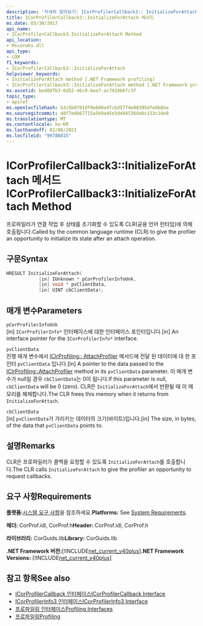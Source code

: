 ```yaml
---
description: '자세히 알아보기: ICorProfilerCallback3:: InitializeForAttach 메서드'
title: ICorProfilerCallback3::InitializeForAttach 메서드
ms.date: 03/30/2017
api_name:
- ICorProfilerCallback3.InitializeForAttach Method
api_location:
- Mscorwks.dll
api_type:
- COM
f1_keywords:
- ICorProfilerCallback3::InitializeForAttach
helpviewer_keywords:
- InitializeForAttach method [.NET Framework profiling]
- ICorProfilerCallback3::InitializeForAttach method [.NET Framework profiling]
ms.assetid: bed097b3-6d52-46c9-bee7-ac7910b6fc3f
topic_type:
- apiref
ms.openlocfilehash: b3c5b8701df9e680e4fcbd57f4e08395dfe0b8da
ms.sourcegitcommit: ddf7edb67715a5b9a45e3dd44536dabc153c1de0
ms.translationtype: MT
ms.contentlocale: ko-KR
ms.lasthandoff: 02/06/2021
ms.locfileid: "99788815"
---
```

# <a name="icorprofilercallback3initializeforattach-method"></a><span data-ttu-id="e8824-103">ICorProfilerCallback3::InitializeForAttach 메서드</span><span class="sxs-lookup"><span data-stu-id="e8824-103">ICorProfilerCallback3::InitializeForAttach Method</span></span>

<span data-ttu-id="e8824-104">프로파일러가 연결 작업 후 상태를 초기화할 수 있도록 CLR(공용 언어 런타임)에 의해 호출됩니다.</span><span class="sxs-lookup"><span data-stu-id="e8824-104">Called by the common language runtime (CLR) to give the profiler an opportunity to initialize its state after an attach operation.</span></span>  
  
## <a name="syntax"></a><span data-ttu-id="e8824-105">구문</span><span class="sxs-lookup"><span data-stu-id="e8824-105">Syntax</span></span>  
  
```cpp  
HRESULT InitializeForAttach(  
            [in] IUnknown * pCorProfilerInfoUnk,  
            [in] void * pvClientData,  
            [in] UINT cbClientData);  
```  
  
## <a name="parameters"></a><span data-ttu-id="e8824-106">매개 변수</span><span class="sxs-lookup"><span data-stu-id="e8824-106">Parameters</span></span>  

 `pCorProfilerInfoUnk`  
 <span data-ttu-id="e8824-107">[in] `ICorProfilerInfo*` 인터페이스에 대한 인터페이스 포인터입니다.</span><span class="sxs-lookup"><span data-stu-id="e8824-107">[in] An interface pointer for the `ICorProfilerInfo*` interface.</span></span>  
  
 `pvClientData`  
 <span data-ttu-id="e8824-108">진행 매개 변수에서 [IClrProfiling:: AttachProfiler](iclrprofiling-attachprofiler-method.md) 메서드에 전달 된 데이터에 대 한 포인터 `pvClientData` 입니다.</span><span class="sxs-lookup"><span data-stu-id="e8824-108">[in] A pointer to the data passed to the [IClrProfiling::AttachProfiler](iclrprofiling-attachprofiler-method.md) method in its `pvClientData` parameter.</span></span> <span data-ttu-id="e8824-109">이 매개 변수가 null일 경우 `cbClientData`는 0이 됩니다.</span><span class="sxs-lookup"><span data-stu-id="e8824-109">If this parameter is null, `cbClientData` will be 0 (zero).</span></span> <span data-ttu-id="e8824-110">CLR은 `InitializeForAttach`에서 반환될 때 이 메모리를 해제합니다.</span><span class="sxs-lookup"><span data-stu-id="e8824-110">The CLR frees this memory when it returns from `InitializeForAttach`.</span></span>  
  
 `cbClientData`  
 <span data-ttu-id="e8824-111">[in] `pvClientData`가 가리키는 데이터의 크기(바이트)입니다.</span><span class="sxs-lookup"><span data-stu-id="e8824-111">[in] The size, in bytes, of the data that `pvClientData` points to.</span></span>  
  
## <a name="remarks"></a><span data-ttu-id="e8824-112">설명</span><span class="sxs-lookup"><span data-stu-id="e8824-112">Remarks</span></span>  

 <span data-ttu-id="e8824-113">CLR은 프로파일러가 콜백을 요청할 수 있도록 `InitializeForAttach`를 호출합니다.</span><span class="sxs-lookup"><span data-stu-id="e8824-113">The CLR calls `InitializeForAttach` to give the profiler an opportunity to request callbacks.</span></span>  
  
## <a name="requirements"></a><span data-ttu-id="e8824-114">요구 사항</span><span class="sxs-lookup"><span data-stu-id="e8824-114">Requirements</span></span>  

 <span data-ttu-id="e8824-115">**플랫폼:**[시스템 요구 사항](../../get-started/system-requirements.md)을 참조하세요.</span><span class="sxs-lookup"><span data-stu-id="e8824-115">**Platforms:** See [System Requirements](../../get-started/system-requirements.md).</span></span>  
  
 <span data-ttu-id="e8824-116">**헤더:** CorProf.idl, CorProf.h</span><span class="sxs-lookup"><span data-stu-id="e8824-116">**Header:** CorProf.idl, CorProf.h</span></span>  
  
 <span data-ttu-id="e8824-117">**라이브러리:** CorGuids.lib</span><span class="sxs-lookup"><span data-stu-id="e8824-117">**Library:** CorGuids.lib</span></span>  
  
 <span data-ttu-id="e8824-118">**.NET Framework 버전:**[!INCLUDE[net_current_v40plus](../../../../includes/net-current-v40plus-md.md)]</span><span class="sxs-lookup"><span data-stu-id="e8824-118">**.NET Framework Versions:** [!INCLUDE[net_current_v40plus](../../../../includes/net-current-v40plus-md.md)]</span></span>  
  
## <a name="see-also"></a><span data-ttu-id="e8824-119">참고 항목</span><span class="sxs-lookup"><span data-stu-id="e8824-119">See also</span></span>

- [<span data-ttu-id="e8824-120">ICorProfilerCallback 인터페이스</span><span class="sxs-lookup"><span data-stu-id="e8824-120">ICorProfilerCallback Interface</span></span>](icorprofilercallback-interface.md)
- [<span data-ttu-id="e8824-121">ICorProfilerInfo3 인터페이스</span><span class="sxs-lookup"><span data-stu-id="e8824-121">ICorProfilerInfo3 Interface</span></span>](icorprofilerinfo3-interface.md)
- [<span data-ttu-id="e8824-122">프로파일링 인터페이스</span><span class="sxs-lookup"><span data-stu-id="e8824-122">Profiling Interfaces</span></span>](profiling-interfaces.md)
- [<span data-ttu-id="e8824-123">프로파일링</span><span class="sxs-lookup"><span data-stu-id="e8824-123">Profiling</span></span>](index.md)
